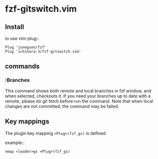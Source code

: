 # fzf-gitswitch.vim

## Install

to use vim-plug::

```vim
Plug 'junegunn/fzf'
Plug 'ichihara-3/fzf-gitswitch.vim'
```

## commands

### :Branches

This command shows both remote and local branches in fzf window, and when selected, checkouts it.
If you need your branches up to date with a remote, please do git fetch before run the command.
Note that when local changes are not committed, the command may be failed.

## Key mappings

The plugin key mapping `<Plug>(fzf_gs)` is defined.

example::

```vim
nmap <leader>gs <Plug>(fzf_gs)
```

